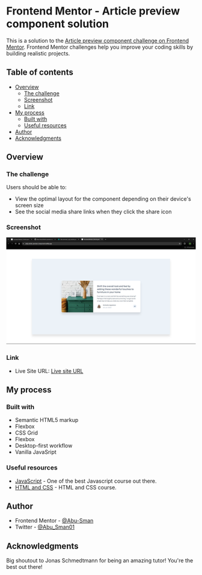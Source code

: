 # Frontend Mentor - Article preview component solution

This is a solution to the [Article preview component challenge on Frontend Mentor](https://www.frontendmentor.io/challenges/article-preview-component-dYBN_pYFT). Frontend Mentor challenges help you improve your coding skills by building realistic projects.

## Table of contents

- [Overview](#overview)
  - [The challenge](#the-challenge)
  - [Screenshot](#screenshot)
  - [Link](#link)
- [My process](#my-process)
  - [Built with](#built-with)
  - [Useful resources](#useful-resources)
- [Author](#author)
- [Acknowledgments](#acknowledgments)

## Overview

### The challenge

Users should be able to:

- View the optimal layout for the component depending on their device's screen size
- See the social media share links when they click the share icon

### Screenshot

![ScreenShote](./images/Screenshot%202024-05-20%20225155.png)

### Link

- Live Site URL: [Live site URL](https://sully-article-preview-component.netlify.app/)

## My process

### Built with

- Semantic HTML5 markup
- Flexbox
- CSS Grid
- Flexbox
- Desktop-first workflow
- Vanilla JavaSript

### Useful resources

- [JavaScript](https://www.udemy.com/course/the-complete-javascript-course/) - One of the best Javascript course out there.
- [HTML and CSS](https://www.udemy.com/course/design-and-develop-a-killer-website-with-html5-and-css3/) - HTML and CSS course.

## Author

- Frontend Mentor - [@Abu-Sman](https://www.frontendmentor.io/profile/Abu-Sman)
- Twitter - [@Abu_Sman01](https://www.twitter.com/Abu_Sman01)

## Acknowledgments

Big shoutout to Jonas Schmedtmann for being an amazing tutor! You're the best out there!
